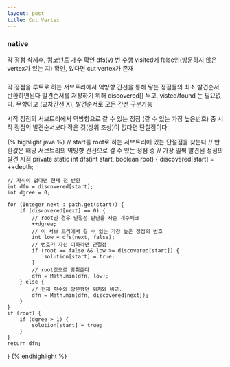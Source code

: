 ```yaml
---
layout: post
title: Cut Vertex
---
```


### native
각 정점 삭제후, 컴코넌트 개수 확인 dfs(v) 번 수행
visited에 false인(방문하지 않은 vertex가 있는 지) 확인, 있다면 cut vertex가 존재


### 

각 정점을 루트로 하는 서브트리에서 역방향 간선을 통해 닿는 정점들의 최소 발견순서 반환하면된다
발견순서를 저장하기 위해 discovered[] 두고, visted/found 는 필요없다.
무향이고 (교차간선 X), 발견순서로 모든 간선 구분가능

시작 정점의 서브트리에서 역방향으로 갈 수 있는 정점 (갈 수 있는 가장 높은번호) 중 시작 정점의 발견순서보다 작은 것(상위 조상)이 없다면 단절점이다.


{% highlight java %}
// start를 root로 하는 서브트리에 있는 단절점을 찾는다
// 반환값은 해당 서브트리의 역방향 간선으로 갈 수 있는 정점 중
// 가장 일찍 발견된 정점의 발견 시점
private static int dfs(int start, boolean root) {
    discovered[start] = ++depth;

    // 자식이 없다면 현재 점 반환
    int dfn = discovered[start];
    int dgree = 0;

    for (Integer next : path.get(start)) {
        if (discovered[next] == 0) {
            // root인 경우 단절점 판단을 자손 개수체크
            ++dgree;
            // 이 서브 트리에서 갈 수 있는 가장 높은 정점의 번호
            int low = dfs(next, false);
            // 번호가 자신 이하라면 단절점
            if (root == false && low >= discovered[start]) {
                solution[start] = true;
            }
            // root값으로 맞춰준다
            dfn = Math.min(dfn, low);
        } else {
            // 현재 횟수와 방문했던 위치와 비교.
            dfn = Math.min(dfn, discovered[next]);
        }
    }
    if (root) {
        if (dgree > 1) {
            solution[start] = true;
        }
    }
    return dfn;
}
{% endhighlight %}

